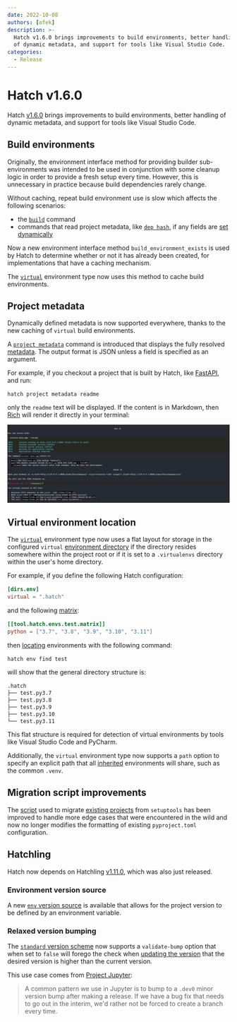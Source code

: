 ```yaml
---
date: 2022-10-08
authors: [ofek]
description: >-
  Hatch v1.6.0 brings improvements to build environments, better handling
  of dynamic metadata, and support for tools like Visual Studio Code.
categories:
  - Release
---
```


# Hatch v1.6.0

Hatch [v1.6.0](https://github.com/pypa/hatch/releases/tag/hatch-v1.6.0) brings improvements to build environments, better handling of dynamic metadata, and support for tools like Visual Studio Code.

<!-- more -->

## Build environments

Originally, the environment interface method for providing builder sub-environments was intended to be used in conjunction with some cleanup logic in order to provide a fresh setup every time. However, this is unnecessary in practice because build dependencies rarely change.

Without caching, repeat build environment use is slow which affects the following scenarios:

- the [`build`](../../cli/reference.md#hatch-build) command
- commands that read project metadata, like [`dep hash`](../../cli/reference.md#hatch-dep-hash), if any fields are [set dynamically](../../config/metadata.md#dynamic)

Now a new environment interface method `build_environment_exists` is used by Hatch to determine whether or not it has already been created, for implementations that have a caching mechanism.

The [`virtual`](../../plugins/environment/virtual.md) environment type now uses this method to cache build environments.

## Project metadata

Dynamically defined metadata is now supported everywhere, thanks to the new caching of `virtual` build environments.

A [`project metadata`](../../cli/reference.md#hatch-project-metadata) command is introduced that displays the fully resolved [metadata](../../config/metadata.md). The output format is JSON unless a field is specified as an argument.

For example, if you checkout a project that is built by Hatch, like [FastAPI](https://github.com/tiangolo/fastapi), and run:

```
hatch project metadata readme
```

only the `readme` text will be displayed. If the content is in Markdown, then [Rich](https://github.com/Textualize/rich) will render it directly in your terminal:

![FastAPI readme](release-hatch-160/rich-readme.png)

## Virtual environment location

The [`virtual`](../../plugins/environment/virtual.md) environment type now uses a flat layout for storage in the configured `virtual` [environment directory](../../config/hatch.md#environments) if the directory resides somewhere within the project root or if it is set to a `.virtualenvs` directory within the user's home directory.

For example, if you define the following Hatch configuration:

```toml tab="config.toml"
[dirs.env]
virtual = ".hatch"
```

and the following [matrix](../../config/environment/advanced.md#matrix):

```toml config-example
[[tool.hatch.envs.test.matrix]]
python = ["3.7", "3.8", "3.9", "3.10", "3.11"]
```

then [locating](../../cli/reference.md#hatch-env-find) environments with the following command:

```
hatch env find test
```

will show that the general directory structure is:

```
.hatch
├── test.py3.7
├── test.py3.8
├── test.py3.9
├── test.py3.10
└── test.py3.11
```

This flat structure is required for detection of virtual environments by tools like Visual Studio Code and PyCharm.

Additionally, the `virtual` environment type now supports a `path` option to specify an explicit path that all [inherited](../../config/environment/overview.md#inheritance) environments will share, such as the common `.venv`.

## Migration script improvements

The [script](https://github.com/pypa/hatch/blob/hatch-v1.6.0/src/hatch/cli/new/migrate.py) used to migrate [existing projects](../../intro.md#existing-project) from `setuptools` has been improved to handle more edge cases that were encountered in the wild and now no longer modifies the formatting of existing `pyproject.toml` configuration.

## Hatchling

Hatch now depends on Hatchling [v1.11.0](https://github.com/pypa/hatch/releases/tag/hatchling-v1.11.0), which was also just released.

### Environment version source

A new [`env` version source](../../plugins/version-source/env.md) is available that allows for the project version to be defined by an environment variable.

### Relaxed version bumping

The [`standard` version scheme](../../plugins/version-scheme/standard.md) now supports a `validate-bump` option that when set to `false` will forego the check when [updating the version](../../version.md#updating) that the desired version is higher than the current version.

This use case comes from [Project Jupyter](https://jupyter.org):

> A common pattern we use in Jupyter is to bump to a `.dev0` minor version bump after making a release.  If we have a  bug fix that needs to go out in the interim, we'd rather not be forced to create a branch every time.
